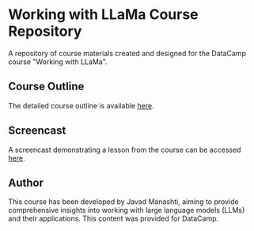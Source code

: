 
# Working with LLaMa Course Repository

A repository of course materials created and designed for the DataCamp course "Working with LLaMa".

## Course Outline

The detailed course outline is available [here](https://github.com/Javad-Manashti/Working-with-LLaMa/blob/main/CourseOutline.md).

## Screencast

A screencast demonstrating a lesson from the course can be accessed [here](https://drive.google.com/file/d/1YOBQLb8nM8OHXzy76Ur2S6Sig0k1tS0E/view?usp=sharing).

## Author

This course has been developed by Javad Manashti, aiming to provide comprehensive insights into working with large language models (LLMs) and their applications. This content was provided for DataCamp.
